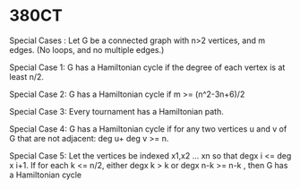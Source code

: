# 380CT

Special Cases : Let G be a connected graph with n>2 vertices, and m edges. (No loops, and no multiple edges.)

Special Case 1: G has a Hamiltonian cycle if the degree of each vertex is at least n/2.

Special Case 2: G has a Hamiltonian cycle if m >= (n^2-3n+6)/2

Special Case 3: Every tournament has a Hamiltonian path.

Special Case 4: G has a Hamiltonian cycle if for any two vertices u and v of G that are not adjacent: deg u+ deg v >= n.

Special Case 5: Let the vertices be indexed x1,x2 ... xn so that degx i <= deg x i+1. If for each k <= n/2, either degx k > k or degx n-k >= n-k , then G has a Hamiltonian cycle
